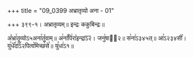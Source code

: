 +++
title = "09_0399 अभ्रातृव्यो अना - 01"

+++
३९९-१। अभ्रातृव्यम्॥ इन्द्रः ककुबिन्द्रः॥

अ꣤भ्रा꣯तृव्योऽ५अना꣯तु꣤वाम्॥ अ꣢ना꣡꣯पि꣢रा꣡इन्द्राऽ᳒२᳒। जनु꣡षाऽ᳐२॥ स꣣ना꣢ऽ३४५त्॥ आ꣣ऽ२३४सी꣥। यु꣢धे꣡꣯दा꣰꣯ऽ२पित्व꣡मिच्छ꣢से꣯॥ यु꣣धा꣢ऽ१॥